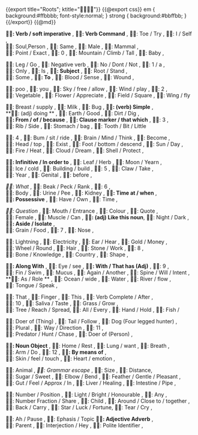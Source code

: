 {{export title="Roots"; ktitle=""}}
{{@export css}}
em {
	background:#ffbbbb;
	font-style:normal;
}
strong {
	background:#bbffbb;
}
{{/export}}
{{@md}}

**: Verb / soft imperative** ,
**: Verb Command** ,
: Toe / Try ,
: I / Self ,    
: Soul,Person ,
: Same ,
: Male ,
: Mammal ,    
: Point / Exact ,
: 0 ,
: Mountain / Climb / Tall ,
: Baby ,

: Leg / Go ,
: Negative verb ,
: No / Dont / Not ,
: 1 / a ,    
: Only ,
: Is ,
**: Subject** ,
: Root / Stand ,    
: Some ,
**: To** ,
: Blood / Sense ,
: Wound ,

: poo ,
: you ,
: Sky / free / allow ,
: Wind / play ,
: 2 ,    
: Vegetable ,
: Flower / Appreciate ,
: Field / Square ,
: Wing / fly

: Breast / supply ,
: Milk ,
: Bug ,
**: (verb) Simple** ,    
**: (adj) doing ** ,
: Earth / Good ,
: Dirt / Dig ,    
**: From / of / because** ,
**: Clause marker / that which** ,
: 3 ,    
: Rib / Side ,
: Stomach / bag ,
: Tooth / Bit / Little

: 4 ,
: Bum / sit / ride ,
: Brain / Mind / Think ,
: Become ,    
: Head / top ,
: Exist ,
: Foot / bottom / descend ,
: Sun / Day ,    
: Fire / Heat ,
: Cloud / Dream ,
: Shell / Protect ,

**: Infinitive / In order to** ,
: Leaf / Herb ,
: Moon / Yearn ,    
: Ice / cold ,
: Building / build ,
: 5 ,
: Claw / Take ,    
: Year ,
: Genital ,
: before ,

*: What* ,
: Beak / Peck / Rank ,
: 6 ,    
: Body ,
: Urine / Pee ,
: Kidney ,
**: Time at / when** ,    
**: Possessive** ,
: Have / Own ,
: Time ,

*: Question* ,
: Mouth / Entrance ,
: Colour ,
: Quote ,    
: Female ,
: Muscle / Can ,
**: (adj) Like this noun**,
: Night / Dark ,
**: Aside / Isolate** ,    
: Grain / Food ,
: 7 ,
: Nose ,

: Lightning ,
: Electricity ,
: Ear / Hear ,
: Gold / Money ,    
: Wheel / Round ,
: Hair ,
: Stone / Work ,
: 8 ,    
: Bone / Knowledge ,
: Country ,
: Shape ,

**: Along With** ,
: Eye / see ,
**: With / That has (Adj)** ,
: 9 ,    
: Fin / Swim ,
: Mucus ,
: Again / Another     ,
: Spine / Will / Intent ,    
**: As / Role ** ,
: Ocean / wide ,
: Water ,
: River / flow  ,    
: Tongue / Speak ,

: That ,
: Finger ,
: This ,
: Verb Complete / After ,    
: 10 ,
: Saliva / Taste ,
: Grass / Grow ,    
: Tree / Reach / Spread,
: All / Every ,
: Hand / Hold ,
: Fish /

: Doer of (Thing) ,
: Tail / Follow ,
: Dog (Four legged hunter) ,    
: Plural ,
: Way / Direction ,
: 11 ,    
: Predator / Hunt / Chase ,
: Doer of (Person) ,

**: Noun Object** ,
: Home / Rest ,
: Lung / want ,
: Breath ,    
: Arm / Do ,
: 12 ,
**: By means of** ,    
: Skin / feel / touch ,
: Heart / emotion ,

: Animal ,
*: Grammar escape* ,
: Size ,
: Distance,   
: Sugar / Sweet ,
: Elbow / Bend ,
: Feather / Gentle / Pleasant ,    
: Gut / Feel / Approx / In ,
: Liver / Healing ,
: Intestine / Pipe ,

: Number / Position ,
: Light / Bright / Honourable ,
: Any ,    
: Number Fraction / Share ,
: Child ,
: Around / Close to / together ,    
: Back / Carry ,
: Star / Luck / Fortune,
: Tear / Cry ,

: Ah / Pause ,
: Ephasis / Topic
**: Adjective Adverb** ,    
: Parent ,
: Interjection / Hey ,
: Polite Identifier ,
